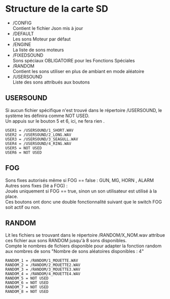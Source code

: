 # Structure de la carte SD 
  - /CONFIG  
  Contient le fichier Json mis à jour  
  - /DEFAULT  
  Les sons Moteur par défaut  
  - /ENGINE  
  La liste de sons moteurs  
  - /FIXEDSOUND  
  Sons spéciaux OBLIGATOIRE pour les Fonctions Spéciales  
  - /RANDOM  
  Contient les sons utiliser en plus de ambiant en mode aléatoire  
  - /USERSOUND  
  Liste des sons attribués aux boutons  

## USERSOUND
Si aucun fichier spécifique n'est trouvé dans le répertoire /USERSOUND, le système les définira comme NOT USED.  
Un appuis sur le bouton 5 et 6, ici, ne fera rien .  
```
USER1 = /USERSOUND/1_SHORT.WAV  
USER2 = /USERSOUND/2_LONG.WAV  
USER3 = /USERSOUND/3_SEAGULL.WAV  
USER4 = /USERSOUND/4_RING.WAV  
USER5 = NOT USED  
USER6 = NOT USED  
```

## FOG 
Sons fixes autorisés même si FOG == false : GUN, MG, HORN , ALARM  
Autres sons fixes (lié a FOG) :  
Joués uniquement si FOG == true, sinon un son utilisateur est utilisé à la place.  
Ces boutons ont donc une double fonctionnalité suivant que le switch FOG soit actif ou non.  

## RANDOM
Lit les fichiers se trouvant dans le répertoire /RANDOM/X_NOM.wav attribue ces fichier aux sons RANDOM jusqu'à 8 sons disponibles.  
Compte le nombres de fichiers disponible pour adapter la fonction random aux nombres de sons 
"Nombre de sons aléatoires disponibles : 4"  
```
RANDOM_1 = /RANDOM/1_MOUETTE.WAV  
RANDOM_2 = /RANDOM/2_MOUETTE2.WAV  
RANDOM_3 = /RANDOM/3_MOUETTE3.WAV  
RANDOM_4 = /RANDOM/4_MOUETTE4.WAV  
RANDOM_5 = NOT USED  
RANDOM_6 = NOT USED  
RANDOM_7 = NOT USED  
RANDOM_8 = NOT USED  
```
 
